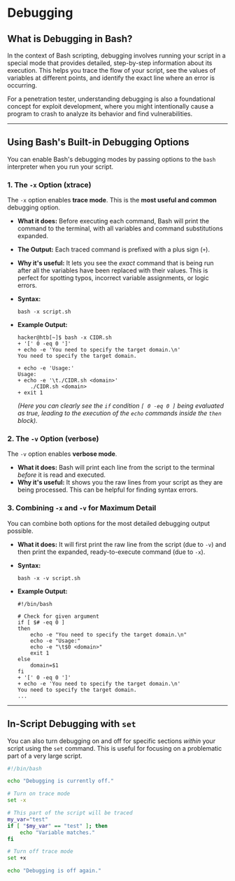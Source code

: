 # Debugging

## What is Debugging in Bash?

In the context of Bash scripting, debugging involves running your script in a special mode that provides detailed, step-by-step information about its execution. This helps you trace the flow of your script, see the values of variables at different points, and identify the exact line where an error is occurring.

For a penetration tester, understanding debugging is also a foundational concept for exploit development, where you might intentionally cause a program to crash to analyze its behavior and find vulnerabilities.

---

## Using Bash's Built-in Debugging Options

You can enable Bash's debugging modes by passing options to the `bash` interpreter when you run your script.

### 1. The `-x` Option (xtrace)
The `-x` option enables **trace mode**. This is the **most useful and common** debugging option.

*   **What it does:** Before executing each command, Bash will print the command to the terminal, with all variables and command substitutions expanded.
*   **The Output:** Each traced command is prefixed with a plus sign (`+`).
*   **Why it's useful:** It lets you see the *exact* command that is being run after all the variables have been replaced with their values. This is perfect for spotting typos, incorrect variable assignments, or logic errors.

*   **Syntax:**
    ```shell
    bash -x script.sh
    ```
*   **Example Output:**
    ```shell
    hacker@htb[~]$ bash -x CIDR.sh
    + '[' 0 -eq 0 ']'
    + echo -e 'You need to specify the target domain.\n'
    You need to specify the target domain.

    + echo -e 'Usage:'
    Usage:
    + echo -e '\t./CIDR.sh <domain>'
    	./CIDR.sh <domain>
    + exit 1
    ```
    *(Here you can clearly see the `if` condition `[ 0 -eq 0 ]` being evaluated as true, leading to the execution of the `echo` commands inside the `then` block).*

### 2. The `-v` Option (verbose)
The `-v` option enables **verbose mode**.

*   **What it does:** Bash will print each line from the script to the terminal *before* it is read and executed.
*   **Why it's useful:** It shows you the raw lines from your script as they are being processed. This can be helpful for finding syntax errors.

### 3. Combining `-x` and `-v` for Maximum Detail
You can combine both options for the most detailed debugging output possible.

*   **What it does:** It will first print the raw line from the script (due to `-v`) and then print the expanded, ready-to-execute command (due to `-x`).

*   **Syntax:**
    ```shell
    bash -x -v script.sh
    ```
*   **Example Output:**
    ```shell
    #!/bin/bash
    
    # Check for given argument
    if [ $# -eq 0 ]
    then
        echo -e "You need to specify the target domain.\n"
        echo -e "Usage:"
        echo -e "\t$0 <domain>"
        exit 1
    else
        domain=$1
    fi
    + '[' 0 -eq 0 ']'
    + echo -e 'You need to specify the target domain.\n'
    You need to specify the target domain.
    ...
    ```

---

## In-Script Debugging with `set`

You can also turn debugging on and off for specific sections *within* your script using the `set` command. This is useful for focusing on a problematic part of a very large script.

```bash
#!/bin/bash

echo "Debugging is currently off."

# Turn on trace mode
set -x

# This part of the script will be traced
my_var="test"
if [ "$my_var" == "test" ]; then
    echo "Variable matches."
fi

# Turn off trace mode
set +x

echo "Debugging is off again."

```
